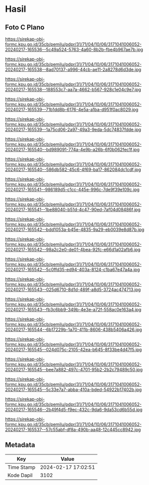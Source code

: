 # Hasil

## Foto C Plano

https://sirekap-obj-formc.kpu.go.id/35cb/pemilu/pdpr/31/71/04/10/06/3171041006052-20240217-165536--5c49a524-5763-4a60-8b2b-fbe4b967ae7b.jpg

https://sirekap-obj-formc.kpu.go.id/35cb/pemilu/pdpr/31/71/04/10/06/3171041006052-20240217-165538--8ad70137-a996-44cb-ae11-2a8278d6d3de.jpg

https://sirekap-obj-formc.kpu.go.id/35cb/pemilu/pdpr/31/71/04/10/06/3171041006052-20240217-165538--188553c7-aa7a-4662-b567-928c1e04c9e7.jpg

https://sirekap-obj-formc.kpu.go.id/35cb/pemilu/pdpr/31/71/04/10/06/3171041006052-20240217-165539--71b1dd8b-6176-4e5a-a1ba-d951f0ac8029.jpg

https://sirekap-obj-formc.kpu.go.id/35cb/pemilu/pdpr/31/71/04/10/06/3171041006052-20240217-165539--1a75cd06-2a97-49a3-9eda-5dc74837fdde.jpg

https://sirekap-obj-formc.kpu.go.id/35cb/pemilu/pdpr/31/71/04/10/06/3171041006052-20240217-165540--bd989091-774a-4e9b-a26b-6f0b062fec1f.jpg

https://sirekap-obj-formc.kpu.go.id/35cb/pemilu/pdpr/31/71/04/10/06/3171041006052-20240217-165540--586db582-45c6-4f69-ba17-862084dc1cdf.jpg

https://sirekap-obj-formc.kpu.go.id/35cb/pemilu/pdpr/31/71/04/10/06/3171041006052-20240217-165541--986189d5-c1cc-445e-996c-7de9f39e109c.jpg

https://sirekap-obj-formc.kpu.go.id/35cb/pemilu/pdpr/31/71/04/10/06/3171041006052-20240217-165541--1be88040-b51d-4c47-90ed-7af04d08486f.jpg

https://sirekap-obj-formc.kpu.go.id/35cb/pemilu/pdpr/31/71/04/10/06/3171041006052-20240217-165542--bdd1053a-b45e-4835-9a29-eb0039e8d87b.jpg

https://sirekap-obj-formc.kpu.go.id/35cb/pemilu/pdpr/31/71/04/10/06/3171041006052-20240217-165542--98a2c2e0-de01-4bea-92fc-e66d1a02afb6.jpg

https://sirekap-obj-formc.kpu.go.id/35cb/pemilu/pdpr/31/71/04/10/06/3171041006052-20240217-165542--5c0ffd35-ed94-403a-8124-c1ba67e47a4a.jpg

https://sirekap-obj-formc.kpu.go.id/35cb/pemilu/pdpr/31/71/04/10/06/3171041006052-20240217-165543--025d6710-8d1d-489f-a8d5-3724ac474713.jpg

https://sirekap-obj-formc.kpu.go.id/35cb/pemilu/pdpr/31/71/04/10/06/3171041006052-20240217-165543--fb3c6bb9-349b-4e3e-a72f-558ac0e163a4.jpg

https://sirekap-obj-formc.kpu.go.id/35cb/pemilu/pdpr/31/71/04/10/06/3171041006052-20240217-165544--6b17229b-1a70-411b-8606-438b5406a426.jpg

https://sirekap-obj-formc.kpu.go.id/35cb/pemilu/pdpr/31/71/04/10/06/3171041006052-20240217-165545--024d075c-2105-42ea-b645-8f33be4d47f5.jpg

https://sirekap-obj-formc.kpu.go.id/35cb/pemilu/pdpr/31/71/04/10/06/3171041006052-20240217-165545--bee7a882-497c-4701-95b2-2b2c79489c50.jpg

https://sirekap-obj-formc.kpu.go.id/35cb/pemilu/pdpr/31/71/04/10/06/3171041006052-20240217-165545--5c33e7a7-abba-410a-bded-54922b17402b.jpg

https://sirekap-obj-formc.kpu.go.id/35cb/pemilu/pdpr/31/71/04/10/06/3171041006052-20240217-165546--2b49f4d5-f9ec-432c-9da6-9da53cd6b55d.jpg

https://sirekap-obj-formc.kpu.go.id/35cb/pemilu/pdpr/31/71/04/10/06/3171041006052-20240217-165537--57c55abf-df8a-490b-aa48-12c445cc8942.jpg


## Metadata

| Key        | Value               |
| ---------- | ------------------- |
| Time Stamp | 2024-02-17 17:02:51 |
| Kode Dapil | 3102                |



